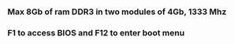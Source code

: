 ### Max 8Gb of ram DDR3 in two modules of 4Gb, 1333 Mhz
### F1 to access BIOS and F12 to enter boot menu
